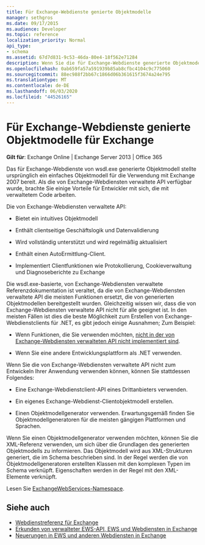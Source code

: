 ```yaml
---
title: Für Exchange-Webdienste genierte Objektmodelle
manager: sethgros
ms.date: 09/17/2015
ms.audience: Developer
ms.topic: reference
localization_priority: Normal
api_type:
- schema
ms.assetid: 67d7d831-9c53-46da-80e4-18f562e71284
description: Wenn Sie die für Exchange-Webdienste generierte Objektmodellreferenz für die Entwicklung von Anwendungen für Exchange verwenden, informieren Sie sich über weitere Optionen für die Entwicklung für Exchange-Webdienste.
ms.openlocfilehash: 0ab659fa57a591939b85ab8cfbc4104c9c775060
ms.sourcegitcommit: 88ec988f2bb67c1866d06b361615f3674a24e795
ms.translationtype: MT
ms.contentlocale: de-DE
ms.lasthandoff: 06/03/2020
ms.locfileid: "44526165"
---
```

# <a name="ews-generated-object-models-for-exchange"></a>Für Exchange-Webdienste genierte Objektmodelle für Exchange

**Gilt für**: Exchange Online | Exchange Server 2013 | Office 365

Das für Exchange-Webdienste von wsdl.exe generierte Objektmodell stellte ursprünglich ein einfaches Objektmodell für die Verwendung mit Exchange 2007 bereit. Als die von Exchange-Webdiensten verwaltete API verfügbar wurde, brachte Sie einige Vorteile für Entwickler mit sich, die mit verwaltetem Code arbeiten. 

Die von Exchange-Webdiensten verwaltete API:

- Bietet ein intuitives Objektmodell

- Enthält clientseitige Geschäftslogik und Datenvalidierung

- Wird vollständig unterstützt und wird regelmäßig aktualisiert

- Enthält einen AutoErmittlung-Client.

- Implementiert Clientfunktionen wie Protokollierung, Cookieverwaltung und Diagnoseberichte zu Exchange

Die wsdl.exe-basierte, von Exchange-Webdiensten verwaltete Referenzdokumentation ist veraltet, da die von Exchange-Webdiensten verwaltete API die meisten Funktionen ersetzt, die von generierten Objektmodellen bereitgestellt wurden. Gleichzeitig wissen wir, dass die von Exchange-Webdiensten verwaltete API nicht für alle geeignet ist. In den meisten Fällen ist dies die beste Möglichkeit zum Erstellen von Exchange-Webdienstclients für .NET, es gibt jedoch einige Ausnahmen; Zum Beispiel:

- Wenn Funktionen, die Sie verwenden möchten, [nicht in der von Exchange-Webdiensten verwalteten API nicht implementiert sind](../exchange-web-services/web-service-api-feature-availability-in-exchange-and-the-ews-managed-api.md#bk_apifeatures).

- Wenn Sie eine andere Entwicklungsplattform als .NET verwenden.

Wenn Sie die von Exchange-Webdiensten verwaltete API nicht zum Entwickeln Ihrer Anwendung verwenden können, können Sie stattdessen Folgendes:

- Eine Exchange-Webdienstclient-API eines Drittanbieters verwenden.

- Ein eigenes Exchange-Webdienst-Clientobjektmodell erstellen.

- Einen Objektmodellgenerator verwenden. Erwartungsgemäß finden Sie Objektmodellgeneratoren für die meisten gängigen Plattformen und Sprachen.

Wenn Sie einen Objektmodellgenerator verwenden möchten, können Sie die XML-Referenz verwenden, um sich über die Grundlagen des generierten Objektmodells zu informieren. Das Objektmodell wird aus XML-Strukturen generiert, die im Schema beschrieben sind. In der Regel werden die von Objektmodellgeneratoren erstellten Klassen mit den komplexen Typen im Schema verknüpft. Eigenschaften werden in der Regel mit den XML-Elemente verknüpft.

Lesen Sie [ExchangeWebServices-Namespace](https://docs.microsoft.com/dotnet/api/exchangewebservices?view=exchange-ews-proxy).

## <a name="see-also"></a>Siehe auch

- [Webdienstreferenz für Exchange](web-services-reference-for-exchange.md)
- [Erkunden von verwalteter EWS-API, EWS und Webdiensten in Exchange](../exchange-web-services/explore-the-ews-managed-api-ews-and-web-services-in-exchange.md)
- [Neuerungen in EWS und anderen Webdiensten in Exchange](../exchange-web-services/whats-new-in-ews-and-other-web-services-in-exchange.md)
